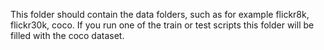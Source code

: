 This folder should contain the data folders, such as for example flickr8k, flickr30k, coco. If you run one of the train or test scripts this folder will be filled with the coco dataset. 
